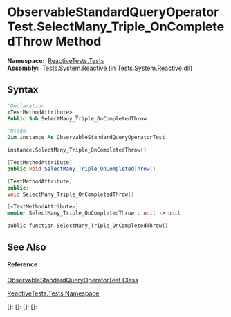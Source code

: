 # ObservableStandardQueryOperatorTest.SelectMany\_Triple\_OnCompletedThrow Method

**Namespace:**  [ReactiveTests.Tests](ReactiveTests.Tests\ReactiveTests.Tests.md)  
**Assembly:**  Tests.System.Reactive (in Tests.System.Reactive.dll)

## Syntax

```vb
'Declaration
<TestMethodAttribute> _
Public Sub SelectMany_Triple_OnCompletedThrow
```

```vb
'Usage
Dim instance As ObservableStandardQueryOperatorTest

instance.SelectMany_Triple_OnCompletedThrow()
```

```csharp
[TestMethodAttribute]
public void SelectMany_Triple_OnCompletedThrow()
```

```c++
[TestMethodAttribute]
public:
void SelectMany_Triple_OnCompletedThrow()
```

```fsharp
[<TestMethodAttribute>]
member SelectMany_Triple_OnCompletedThrow : unit -> unit 
```

```jscript
public function SelectMany_Triple_OnCompletedThrow()
```

## See Also

#### Reference

[ObservableStandardQueryOperatorTest Class](ObservableStandardQueryOperatorTest\ObservableStandardQueryOperatorTest.md)

[ReactiveTests.Tests Namespace](ReactiveTests.Tests\ReactiveTests.Tests.md)

[]: 
[]: 
[]: 
[]: 